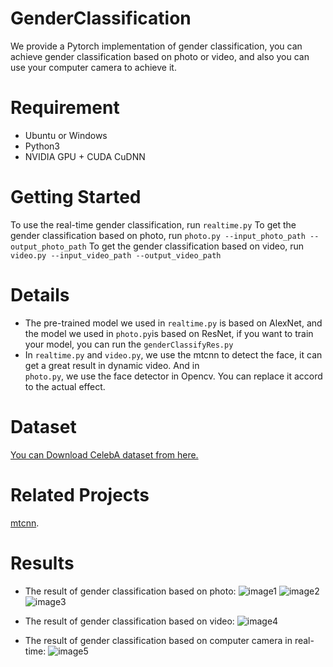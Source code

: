 # GenderClassification
We provide a Pytorch implementation of gender classification, you can achieve gender classification based on photo or video, and also you can use your computer camera to achieve it.
# Requirement
* Ubuntu or Windows
* Python3
* NVIDIA GPU + CUDA CuDNN
# Getting Started
To use the real-time gender classification, run ```realtime.py```
To get the gender classification based on photo, run ```photo.py --input_photo_path --output_photo_path```
To get the gender classification based on video, run ```video.py --input_video_path --output_video_path```
# Details
* The pre-trained model we used in ```realtime.py``` is based on AlexNet, and the model we used in ```photo.py```is based on ResNet, if you want to train your model, you can run the ```genderClassifyRes.py``` 
* In ```realtime.py``` and ```video.py```, we use the mtcnn to detect the face, it can get a great result in dynamic video. And in  
```photo.py```, we use the face detector in Opencv. You can replace it accord to the actual effect.
# Dataset
[You can Download CelebA dataset from here.](http://mmlab.ie.cuhk.edu.hk/projects/CelebA.html)
# Related Projects
[mtcnn](https://github.com/TropComplique/mtcnn-pytorch).
# Results
* The result of gender classification based on photo:
![image1](https://github.com/KeyuLi/GenderClassification/raw/master/result/02.jpg)
![image2](https://github.com/KeyuLi/GenderClassification/raw/master/result/03.jpg)
![image3](https://github.com/KeyuLi/GenderClassification/raw/master/result/08.jpg)

* The result of gender classification based on video:
![image4](https://github.com/KeyuLi/GenderClassification/raw/master/result/out.gif)

* The result of gender classification based on computer camera in real-time:
![image5](https://github.com/KeyuLi/GenderClassification/raw/master/result/test.gif)


